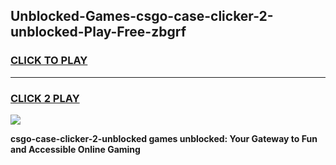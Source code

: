 
## Unblocked-Games-csgo-case-clicker-2-unblocked-Play-Free-zbgrf
<h3>
<a href="https://premium76.site?title=csgo-case-clicker-2-unblocked&ref=23A">CLICK TO PLAY</a></h3>
<hr>

<h3>
<a href="https://premium76.site?title=csgo-case-clicker-2-unblocked&ref=23A">CLICK 2 PLAY</a>
  
</h3>

<a href="https://premium76.site?title=csgo-case-clicker-2-unblocked&ref=23A"><img src="https://clearcache.store/games.png"></a>


**csgo-case-clicker-2-unblocked games unblocked: Your Gateway to Fun and Accessible Online Gaming**
